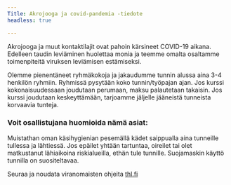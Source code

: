 ```yaml
---
Title: Akrojooga ja covid-pandemia -tiedote
headless: true

---
```

Akrojooga ja muut kontaktilajit ovat pahoin kärsineet COVID-19 aikana. Edelleen taudin leviäminen
huolettaa monia ja teemme omalta osaltamme toimenpiteitä viruksen leviämisen estämiseksi.

Olemme pienentäneet ryhmäkokoja ja jakaudumme tunnin alussa aina 3-4 henkilön ryhmiin. Ryhmissä pysytään koko tunnin/työpajan ajan. Jos kurssi kokonaisuudessaan joudutaan perumaan, maksu palautetaan takaisin. Jos kurssi joudutaan keskeyttämään, tarjoamme jäljelle jääneistä tunneista korvaavia tunteja.

### Voit osallistujana huomioida nämä asiat:

Muistathan oman käsihygienian pesemällä kädet saippualla aina tunneille tullessa ja lähtiessä. Jos epäilet yhtään tartuntaa, oireilet tai olet matkustanut lähiaikoina riskialueilla, ethän tule tunnille. Suojamaskin käyttö tunnilla on suositeltavaa.

Seuraa ja noudata viranomaisten ohjeita [thl.fi](https://thl.fi)